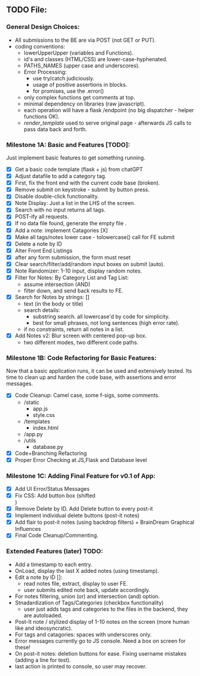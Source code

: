 ## TODO File:




### General Design Choices:
- All submissions to the BE are via POST (not GET or PUT).
- coding conventions:
    - lowerUpperUpper (variables and Functions).
    - id's and classes (HTML/CSS) are lower-case-hyphenated.
    - PATHS_NAMES (upper case and underscores).
    - Error Processing:
        - use try/catch judiciously.
        - usage of positive assertions in blocks.
        - for promises, use the .error()
    - only complex functions get comments at top.
    - minimal dependency on libraries (raw javascript).
    - each operation will have a flask /endpoint (no big dispatcher - helper functions OK).
    - *render_template* used to serve original page - afterwards JS calls to pass data back and forth.


### Milestone 1A: Basic and Features [TODO]:

Just implement basic features to get something running.

- [X] Get a basic code template (flask + js) from chatGPT 
- [X] Adjust datafile to add a category tag. 
- [X] First, fix the front end with the current code base (broken).
- [X] Remove submit on keystroke - submit by button press.
- [X] Disable double-click functionality.
- [X] Note Display: Just a list in the LHS of the screen.
- [X] Search with no input returns all tags. 
- [X] POST-ify all requests.
- [X] If no data file found, generate the empty file .
- [X] Add a note: implement Catagories [X]
- [X] Make all tags/notes lower case - tolowercase() call for FE submit
- [X] Delete a note by ID 
- [X] Alter Front End Listings
- [X] after any form submission, the form must reset 
- [X] Clear search/filter/add/random input boxes on submit (auto).
- [X] Note Randomizer: 1-10 input, display random notes.
- [X] Filter for Notes: By Category List and Tag List:
    - assume intersection (AND)
    - filter down, and send back results to FE.
- [X] Search for Notes by strings: []
    - text (in the body or title)
    - search details:
        - substring search. all lowercase'd by code for simplicity.
        - best for small phrases, not long sentences (high error rate).
    - if no constraints, return all notes in a list.
- [X] Add Notes v2: Blur screen with centered pop-up box.
    - two different modes, two different code paths.

### Milestone 1B: Code Refactoring for Basic Features:

Now that a basic application runs, it can be used and extensively tested.
Its time to clean up and harden the code base, with assertions and error messages.

- [X] Code Cleanup:  Camel case, some f-sigs, some comments.
    - /static
        - app.js
        - style.css
    - /templates 
        - index.html
    - /app.py
    - /utils
        - database.py
- [X] Code+Branching Refactoring
- [X] Proper Error Checking at JS,Flask and Database level

###  Milestone 1C:  Adding Final Feature for v0.1 of App:
- [X] Add UI Error/Status Messages
- [X]  Fix CSS: Add button box (shifted <div>)
- [X] Remove Delete by ID. Add Delete button to every post-it
- [X] Implement individual delete buttons (post-it notes)
- [X] Add flair to post-it notes (using backdrop filters) + BrainDream Graphical Influences
- [X] Final Code Cleanup/Commenting.

### Extended Features (later) TODO:
- Add a timestamp to each entry.
- OnLoad, display the last X added notes (using timestamp).
- Edit a note by ID []:
    - read notes file, extract, display to user FE.
    - user submits edited note back, update accordingly.
- For notes filtering, union (or) and intersection (and) option.
- Stnadardization of Tags/Categories (checkbox functionality)
    - user just adds tags and categories to the files in the backend, they are autoloaded.
- Post-It note / stylized display of 1-10 notes on the screen (more human like and ideosyncratic).
- For tags and catagories: spaces with underscores only.
- Error messages currently go to JS console. Need a box on screen for these!
- On post-it notes: deletion buttons for ease.
Fixing username mistakes (adding a line for test).
- last action is printed to console, so user may recover.